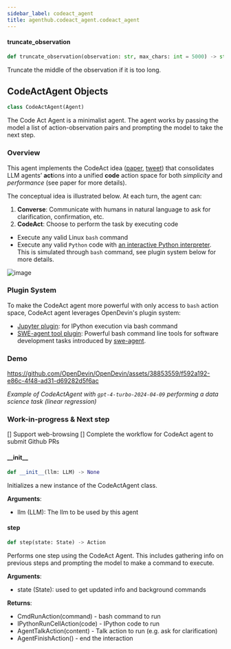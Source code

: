 ```yaml
---
sidebar_label: codeact_agent
title: agenthub.codeact_agent.codeact_agent
---
```


#### truncate\_observation

```python
def truncate_observation(observation: str, max_chars: int = 5000) -> str
```

Truncate the middle of the observation if it is too long.

## CodeActAgent Objects

```python
class CodeActAgent(Agent)
```

The Code Act Agent is a minimalist agent.
The agent works by passing the model a list of action-observation pairs and prompting the model to take the next step.

### Overview

This agent implements the CodeAct idea ([paper](https://arxiv.org/abs/2402.13463), [tweet](https://twitter.com/xingyaow_/status/1754556835703751087)) that consolidates LLM agents’ **act**ions into a unified **code** action space for both *simplicity* and *performance* (see paper for more details).

The conceptual idea is illustrated below. At each turn, the agent can:

1. **Converse**: Communicate with humans in natural language to ask for clarification, confirmation, etc.
2. **CodeAct**: Choose to perform the task by executing code
- Execute any valid Linux `bash` command
- Execute any valid `Python` code with [an interactive Python interpreter](https://ipython.org/). This is simulated through `bash` command, see plugin system below for more details.

![image](https://github.com/OpenDevin/OpenDevin/assets/38853559/92b622e3-72ad-4a61-8f41-8c040b6d5fb3)

### Plugin System

To make the CodeAct agent more powerful with only access to `bash` action space, CodeAct agent leverages OpenDevin&#x27;s plugin system:
- [Jupyter plugin](https://github.com/OpenDevin/OpenDevin/tree/main/opendevin/runtime/plugins/jupyter): for IPython execution via bash command
- [SWE-agent tool plugin](https://github.com/OpenDevin/OpenDevin/tree/main/opendevin/runtime/plugins/swe_agent_commands): Powerful bash command line tools for software development tasks introduced by [swe-agent](https://github.com/princeton-nlp/swe-agent).

### Demo

https://github.com/OpenDevin/OpenDevin/assets/38853559/f592a192-e86c-4f48-ad31-d69282d5f6ac

*Example of CodeActAgent with `gpt-4-turbo-2024-04-09` performing a data science task (linear regression)*

### Work-in-progress &amp; Next step

[] Support web-browsing
[] Complete the workflow for CodeAct agent to submit Github PRs

#### \_\_init\_\_

```python
def __init__(llm: LLM) -> None
```

Initializes a new instance of the CodeActAgent class.

**Arguments**:

  - llm (LLM): The llm to be used by this agent

#### step

```python
def step(state: State) -> Action
```

Performs one step using the CodeAct Agent.
This includes gathering info on previous steps and prompting the model to make a command to execute.

**Arguments**:

  - state (State): used to get updated info and background commands
  

**Returns**:

  - CmdRunAction(command) - bash command to run
  - IPythonRunCellAction(code) - IPython code to run
  - AgentTalkAction(content) - Talk action to run (e.g. ask for clarification)
  - AgentFinishAction() - end the interaction

